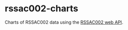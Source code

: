# rssac002-charts
Charts of RSSAC002 data using the [RSSAC002 web API](https://github.com/rssac-caucus/rssac002-web-api).

